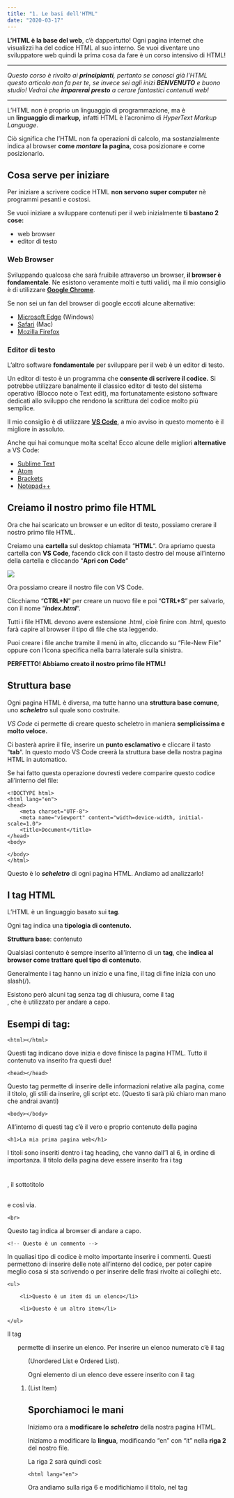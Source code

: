 ```yaml
---
title: "1. Le basi dell'HTML"
date: "2020-03-17"
---
```


**L’HTML è la base del web**, c’è dappertutto! Ogni pagina internet che visualizzi ha del codice HTML al suo interno. Se vuoi diventare uno sviluppatore web quindi la prima cosa da fare è un corso intensivo di HTML!

* * *

_Questo corso è rivolto ai **principianti**, pertanto se conosci già l’HTML questo articolo non fa per te, se invece sei agli inizi **BENVENUTO** e buono studio! Vedrai che **imparerai presto** a cerare fantastici contenuti web!_

* * *

L’HTML non è proprio un linguaggio di programmazione, ma è un **linguaggio di markup,** infatti HTML è l’acronimo di _HyperText Markup Language_.

Ciò significa che l’HTML non fa operazioni di calcolo, ma sostanzialmente indica al browser **come _montare_ la pagina**, cosa posizionare e come posizionarlo.

## Cosa serve per iniziare

Per iniziare a scrivere codice HTML **non servono super computer** nè programmi pesanti e costosi.

Se vuoi iniziare a sviluppare contenuti per il web inizialmente **ti bastano 2 cose:**

- web browser
- editor di testo

### Web Browser

Sviluppando qualcosa che sarà fruibile attraverso un browser, **il browser è fondamentale**. Ne esistono veramente molti e tutti validi, ma il mio consiglio è di utilizzare **[Google Chrome](https://www.google.com/intl/it_it/chrome/)**.

Se non sei un fan del browser di google eccoti alcune alternative:

- [Microsoft Edge](https://www.microsoft.com/it-it/edge) (Windows)
- [Safari](https://www.apple.com/it/safari/) (Mac)
- [Mozilla Firefox](https://www.mozilla.org/it/firefox/new/)

### Editor di testo

L’altro software **fondamentale** per sviluppare per il web è un editor di testo.

Un editor di testo è un programma che **consente di scrivere il codice.** Si potrebbe utilizzare banalmente il classico editor di testo del sistema operativo (Blocco note o Text edit), ma fortunatamente esistono software dedicati allo sviluppo che rendono la scrittura del codice molto più semplice.

Il mio consiglio è di utilizzare **[VS Code](https://code.visualstudio.com/)**, a mio avviso in questo momento è il migliore in assoluto.

Anche qui hai comunque molta scelta! Ecco alcune delle migliori **alternative** a VS Code:

- [Sublime Text](https://www.sublimetext.com/)
- [Atom](https://atom.io/)
- [Brackets](http://brackets.io/)
- [Notepad++](https://notepad-plus-plus.org/downloads/)

## Creiamo il nostro primo file HTML

Ora che hai scaricato un browser e un editor di testo, possiamo crerare il nostro primo file HTML.

Creiamo una **cartella** sul desktop chiamata “**HTML**“. Ora apriamo questa cartella con **VS Code**, facendo click con il tasto destro del mouse all’interno della cartella e cliccando “**Apri con Code**“

![](images/Group-5-1.jpeg)

Ora possiamo creare il nostro file con VS Code.

Clicchiamo “**CTRL+N**” per creare un nuovo file e poi “**CTRL+S**” per salvarlo, con il nome “**_index.html_**“.

Tutti i file HTML devono avere estensione .html, cioè finire con .html, questo farà capire al browser il tipo di file che sta leggendo.

Puoi creare i file anche tramite il menù in alto, cliccando su “File-New File” oppure con l’icona specifica nella barra laterale sulla sinistra.

**PERFETTO! Abbiamo creato il nostro primo file HTML!**

## Struttura base

Ogni pagina HTML è diversa, ma tutte hanno una **struttura base comune**, uno _**scheletro**_ sul quale sono costruite.

_VS Code_ ci permette di creare questo scheletro in maniera **semplicissima e molto veloce.**

Ci basterà aprire il file, inserire un **punto esclamativo** e cliccare il tasto “**tab**“. In questo modo VS Code creerà la struttura base della nostra pagina HTML in automatico.

Se hai fatto questa operazione dovresti vedere comparire questo codice all’interno del file:

```
<!DOCTYPE html>
<html lang="en">
<head>
    <meta charset="UTF-8">
    <meta name="viewport" content="width=device-width, initial-scale=1.0">
    <title>Document</title>
</head>
<body>

</body>
</html>
```

Questo è lo _**scheletro**_ di ogni pagina HTML. Andiamo ad analizzarlo!

## I tag HTML

L’HTML è un linguaggio basato sui **tag**.

Ogni tag indica una **tipologia di contenuto.**

**Struttura base**: <nometag>contenuto</nometag>

Qualsiasi contenuto è sempre inserito all’interno di un **tag**, che **indica al browser come trattare quel tipo di contenuto**.

Generalmente i tag hanno un inizio e una fine, il tag di fine inizia con uno slash(/).

Esistono però alcuni tag senza tag di chiusura, come il tag <br>, che è utilizzato per andare a capo.

## Esempi di tag:

```
<html></html>
```

Questi tag indicano dove inizia e dove finisce la pagina HTML. Tutto il contenuto va inserito fra questi due!

```
<head></head>
```

Questo tag permette di inserire delle informazioni relative alla pagina, come il titolo, gli stili da inserire, gli script etc. (Questo ti sarà più chiaro man mano che andrai avanti)

```
<body></body>
```

All’interno di questi tag c’è il vero e proprio contenuto della pagina

```
<h1>La mia prima pagina web</h1>
```

I titoli sono inseriti dentro i tag heading, che vanno dall’1 al 6, in ordine di importanza. Il titolo della pagina deve essere inserito fra i tag <h1></h1>, il sottotitolo <h2></h2> e così via.

```
<br>
```

Questo tag indica al browser di andare a capo.

```
<!-- Questo è un commento -->
```

In qualiasi tipo di codice è molto importante inserire i commenti. Questi permettono di inserire delle note all’interno del codice, per poter capire meglio cosa si sta scrivendo o per inserire delle frasi rivolte ai colleghi etc.

```
<ul>

    <li>Questo è un item di un elenco</li>

    <li>Questo è un altro item</li>

</ul>
```

Il tag <ul> permette di inserire un elenco. Per inserire un elenco numerato c’è il tag <ol> (Unordered List e Ordered List).

Ogni elemento di un elenco deve essere inserito con il tag <li> (List Item)

## Sporchiamoci le mani

Iniziamo ora a **modificare lo** **_scheletro_** della nostra pagina HTML.

Iniziamo a modificare la **lingua**, modificando “en” con “it” nella **riga 2** del nostro file.

La riga 2 sarà quindi così:

```
<html lang="en">
```

Ora andiamo sulla riga 6 e modifichiamo il titolo, nel tag **_<title>_**.

Chiamiamo questa pagina “**La mia prima pagina web**“

```
<title>La mia prima pagina web</title>
```

Ora salviamo il file e apriamolo, semplicemente aprendo la cartella “**HTML**” e facendoci **doppio click** sopra.

![](images/image-1536x529-1-1024x353.png)

Ci troveremo di fonte una **pagina completamente bianca**, perché non abbiamo ancora inserito nessun codice nel contenuto.

Possiamo vedere però che il nome della scheda in alto è “**La mia prima pagina web**“. Questo è il **_<title>_** della nostra pagina.

**Ora inseriamo un po’ di contenuto.**

Andiamo **fra i tag <body></body>** e inseriamo questo:

```
   <h1>La mia prima pagina web</h1>
    <p>Benvenuto nella mia prima pagina web!</p>
    <br><!-- questo è un a capo-->
    <p>Questo è il secondo paragrafo della mia prima pagina web</p>
    <br>
    <h2>Elenco</h2>
    <ul>
        <li>Primo Item</li>
        <li>Secondo Item</li>
    </ul>
```

Ora **salva la pagina e aggiornala nel browser**, vedrai comparire del contenuto!

![](images/image-1.png)

Non è difficile da capire, ogni tag spiega se stesso.

**CONGRATULAZIONI!**

**Hai appena creato la tua prima pagina web!**

Ma addentriamoci ancora un po’ nell’HTML.

## Inseriamo un’immagine

Per inserire un’immagine in una pagina HTML bisogna utilizzare il tag **<img>**, con alcuni attributi.

Gli **attributi** forniscono **informazioni aggiuntive** ai tag html. Per esempio il tag <img> indicherà al browser di inserire un’immagine, ma quale immagine? A questa domanda rispondiamo con l’attributo “**src**“, cioè la sorgente da cui il browser può attingere per inserire l’immagine.

Esempio:

```
<img src="immagini/foto.jpg">
```

In questo esempio il browser inserirà l’immagine **foto.jpg** presente nella cartella “**immagini**“.

Proviamo ora ad inserire un’immagine nella nostra pagina.

Andiamo nella nostra cartella “**HTML**” sul desktop e creiamo una cartella chiamata “**img**“, all’interno di questa cartella inseriamo ora una qualsiasi immagine in formato **JPG**.

Adesso **richiamiamo l’immagine nel nostro file _index.html_,** in questo modo:

```
<img src="img/immagine.jpg">
```

Ora **salviamo** il file e **aggiorniamo** il browser.

![](images/image-2-768x370-1.png)

Vediamo che l’immagine viene visualizzata nella nostra pagina html.

Però è un po’ **troppo grande!** Almeno nel mio caso, questo dipende dalle dimensioni dell’immagine.

Per visualizzare l’immagine in modo più carino possiamo aggiungere un altro attributo al nostro tag <img>: **l’attributo height o width**

```
    <img src="img/immagine.jpg" width="200">
```

In questo modo sto **impostando la larghezza dell’immagine a 200px.** Ed ecco che si vede tutto decisamente meglio.

![](images/image-3.png)

In questo modo posso **ridimensionare** l’immagine.

Ora **andiamo ancora più a fondo** nell’html.

## I contenitori

Nelle nostre pagine html possiamo inserire dei **contenitori**, nei quali inserire del contenuto. Questi sono molto utili per **suddividere le pagine e gestire i contenuti al meglio.**

### <div>

Un primo tipo di contenitore è il tag **<div>**. Questo crea una **sezione** nella pagina. È un **block element**, cioè il contenuto dopo questo tag è inserito **a capo**.

### <span>

Lo **<span>** è un contenitore ma **inline**, cioè **non va a capo** dopo di esso.

Se voglio creare un quadrato verde nel sito dovrò utilizzare un <div>, se invece voglio colorare una parola di rosso allora userò il tag <span>.

**Eccoti un esempio:**

Aggiungi questo codice a _**index.html**_

```
    <div style="background-color: green;">
        Questo è un contenitore con sfondo verde
    </div>
    <p>
        Questo è un paragrafo con del testo inserito a caso. In questo testo voglio <span style="color:red">colorare</span> una parola di rosso
    </p>
```

ed ecco il **risultato**

![](images/image-4-1536x666-1-1024x444.png)

Per inserire i colori ho utilizzato l’attributo “style”, che permette di inserire del codice CSS all’interno dell’HTML, ma lo vedremo meglio nella [guida](/guide/le-basi-del-css/) [al CSS.](/corso-intensivo-di-css/)

## I form

Un altro elemento molto importante di una pagina web è il **form**.

Navigando online avrai compilato moltissime volte dei **moduli**, che siano di contatto, di prenotazione etc.

Per inserire un form occorre utilizzare il tag **<form></form>** e al suo interno inserire **le tipologia di input** richieste.

**Esempio** di form:

```
  <form>
        <input type="text" placeholder="Nome">
        <br><br>
        <input type="text" placeholder="Cognome">
        <br><br>
        <select name="select" id="">
            <option value="0">Opzione 1</option>
            <option value="1">Opzione 2</option>
            <option value="2">Opzione 3</option>
        </select>
        <br><br>
        <textarea name="" id="" cols="30" rows="10" placeholder="Inserisci il testo qui."></textarea>
        <br><br>
        <input type="checkbox" name="privacy" value="0">Accetto la Privacy Policy
        <br><br>
        <button>Invia</button>
    </form>
```

Prova a inserire questo codice in **_index.html_**, salvare e aggiornare.

Vedrai comparire dei campi compilabili.

**Questi campi sono**

- input di tipo text nel caso del nome e del cognome.
- select nel caso del menù a tendina
- textarea nel caso dell’area di testo
- input di tipo checkbox per accettare la privacy
- button per il bottone di invio

Premendo sul tasto “**Invia**” non succederà nulla. Per far svolgere un’azione alla nostra pagina html occorre integrarla con altri linguaggi. Ricordi che **l’HTML è solamente un linguaggio di markup**, non di programmazione.

Per questa guida è tutto. Ti lascio ancora **il codice per intero della nostra _index.html_** con i **commenti** che spiegano cosa fa ogni cosa.

```
<!DOCTYPE html>
<html lang="en">

<head>
    <meta charset="UTF-8">
    <meta name="viewport" content="width=device-width, initial-scale=1.0">
    <title>La mia prima pagina web</title><!-- Il titolo della pagina che appare nella scheda del browser -->
</head>

<body>
    <!-- Titolo -->
    <h1>La mia prima pagina web</h1>
    <!-- Paragrafo -->
    <p>Benvenuto nella mia prima pagina web!</p>

    <br><!-- questo è un a capo-->

    <!-- Sottotitolo -->
    <h2>Sottotitolo</h2>

    <p>Questo è il secondo paragrafo della mia prima pagina web</p>

    <br>

    <h2>Elenco</h2>
    <!-- Elenco -->
    <ul>
        <li>Primo Item</li><!-- Item di un elenco -->
        <li>Secondo Item</li>
    </ul>

    <!-- Immagine -->
    <img src="img/immagine.jpg" width="200">

    <!-- DIV: block element -->
    <div style="background-color: green;">
        Questo è un contenitore con sfondo verde
    </div>

    <!-- SPAN: inline element -->
    <p>
        Questo è un paragrafo con del testo inserito a caso. In questo testo voglio
        <span style="color:red">colorare</span> una parola di rosso
    </p>

    <!-- FORM -->
    <form>
        <!-- Casella di testo -->
        <input type="text" placeholder="Nome">
        <br><br>
        <input type="text" placeholder="Cognome">
        <br><br>
        <!-- Menù a tendina -->
        <select name="select" id="">
            <option value="0">Opzione 1</option>
            <option value="1">Opzione 2</option>
            <option value="2">Opzione 3</option>
        </select>
        <br><br>
        <!-- Area di testo -->
        <textarea name="" id="" cols="30" rows="10" placeholder="Inserisci il testo qui."></textarea>
        <br><br>
        <!-- Checkbox-->
        <input type="checkbox" name="privacy" value="0">Accetto la Privacy Policy
        <br><br>
        <!-- Bottone -->
        <button>Invia</button>
    </form>
</body>

</html>
```

**Ora puoi iniziare a smanettare un po’ con i tag** che hai imparato, provando a **creare e modificare qualche pagina HTML!**

Leggi anche _[Le basi del CSS >>](/guide/le-basi-del-css/)_

